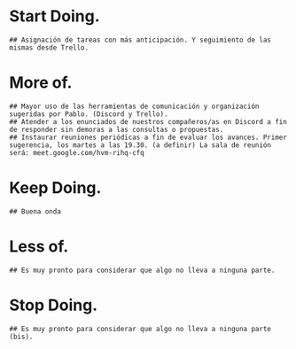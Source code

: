 # Start Doing.
    ## Asignación de tareas con más anticipación. Y seguimiento de las mismas desde Trello. 
# More of. 
    ## Mayor uso de las herramientas de comunicación y organización sugeridas por Pablo. (Discord y Trello).
    ## Atender a los enunciados de nuestros compañeros/as en Discord a fin de responder sin demoras a las consultas o propuestas. 
    ## Instaurar reuniones periódicas a fin de evaluar los avances. Primer sugerencia, los martes a las 19.30. (a definir) La sala de reunión será: meet.google.com/hvm-rihq-cfq
# Keep Doing. 
    ## Buena onda
# Less of. 
    ## Es muy pronto para considerar que algo no lleva a ninguna parte. 
# Stop Doing. 
    ## Es muy pronto para considerar que algo no lleva a ninguna parte (bis).